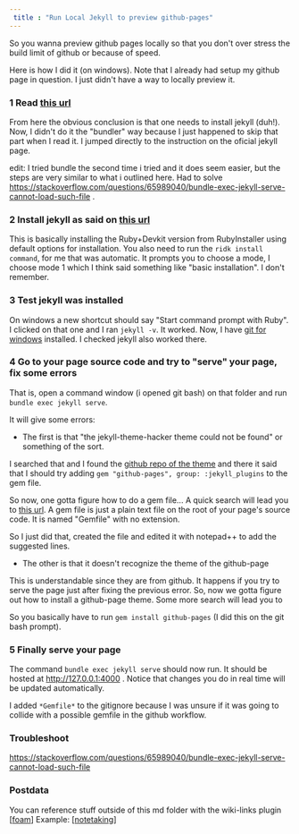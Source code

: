 ```yaml
---
 title : "Run Local Jekyll to preview github-pages"
---
```


So you wanna preview github pages locally so that you don't over stress the build limit of github or because of speed.

Here is how I did it (on windows). Note that I already had setup my github page in question. I just didn't have a way to locally preview it.

### 1 Read [this url](https://docs.github.com/en/pages/setting-up-a-github-pages-site-with-jekyll/testing-your-github-pages-site-locally-with-jekyll)

From here the obvious conclusion is that one needs to install jekyll (duh!). Now, I didn't do it the "bundler" way because I just happened to skip that part when I read it. I jumped directly to the instruction on the oficial jekyll page.

edit: I tried bundle the second time i tried and it does seem easier, but the steps are very similar to what i outlined here. Had to solve https://stackoverflow.com/questions/65989040/bundle-exec-jekyll-serve-cannot-load-such-file .

### 2 Install jekyll as said on [this url](https://jekyllrb.com/docs/installation/windows/)

This is basically installing the Ruby+Devkit version from RubyInstaller using default options for installation.
You also need to run the ```ridk install command```, for me that was automatic. It prompts you to choose a mode, I choose mode 1 which I think said something like "basic installation". I don't remember.

### 3 Test jekyll was installed
On windows a new shortcut should say "Start command prompt with Ruby". I clicked on that one and I ran ```jekyll -v```. It worked.
Now, I have [git for windows](https://gitforwindows.org/) installed. I checked jekyll also worked there.

### 4 Go to your page source code and try to "serve" your page, fix some errors
That is, open a command window (i opened git bash) on that folder and run ```bundle exec jekyll serve```.

It will give some errors:

- The first is that "the jekyll-theme-hacker theme could not be found" or something of the sort.

I searched that and I found the [github repo of the theme](https://github.com/pages-themes/hacker) and there it said that I should try adding ```gem "github-pages", group: :jekyll_plugins``` to the gem file.

So now, one gotta figure how to do a gem file... A quick search will lead you to [this url](https://stackoverflow.com/questions/30358612/how-to-create-a-gemfile). A gem file is just a plain text file on the root of your page's  source code. It is named "Gemfile" with no extension.

So I just did that, created the file and edited it with notepad++ to add the suggested lines.


- The other is that it doesn't recognize the theme of the github-page

This is understandable since they are from github. It happens if you try to serve the page just after fixing the previous error.
So, now we gotta figure out how to install a github-page theme. Some more search will lead you to 

So you basically have to run ```gem install github-pages``` (I did this on the git bash prompt).


### 5 Finally serve your page
The command ```bundle exec jekyll serve``` should now run. It should be hosted at http://127.0.0.1:4000 .
Notice that changes you do in real time will be updated automatically.  

I added `*Gemfile*` to the gitignore because I was unsure if it was going to collide with a possible gemfile in the github workflow.

### Troubleshoot

https://stackoverflow.com/questions/65989040/bundle-exec-jekyll-serve-cannot-load-such-file

### Postdata

You can reference stuff outside of this md folder with the wiki-links plugin [[foam]]
Example: [[notetaking]]








[//begin]: # "Autogenerated link references for markdown compatibility"
[foam]: ./../tutorials/foam "foam"
[notetaking]: ./../bubbles/notetaking "notetaking"
[//end]: # "Autogenerated link references"